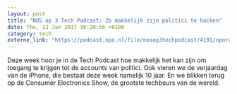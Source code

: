 ```yaml
---
layout: post
title: "NOS op 3 Tech Podcast: Zo makkelijk zijn politici te hacken"
date: Thu, 12 Jan 2017 16:20:56 +0100
category: tech
externe_link: "https://podcast.npo.nl/file/nosop3techpodcast/4191/nporadio1_nosop3techpodcast_20170112_nos-op-3-tech-podcast-zo-makkelijk-zijn-politici-te-hacken.mp3"
---
```


Deze week hoor je in de Tech Podcast hoe makkelijk het kan zijn om toegang te krijgen tot de accounts van politici.
Ook vieren we de verjaardag van de iPhone, die bestaat deze week namelijk 10 jaar. En we blikken terug op de Consumer Electronics Show, de grootste techbeurs van de wereld.<img src="http://feeds.feedburner.com/~r/nosop3-tech-podcast/~4/0Ca7CjboND0" height="1" width="1" alt=""/>
